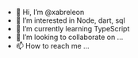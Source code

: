 - 👋 Hi, I’m @xabreleon
- 👀 I’m interested in Node, dart, sql
- 🌱 I’m currently learning TypeScript
- 💞️ I’m looking to collaborate on ...
- 📫 How to reach me ...
